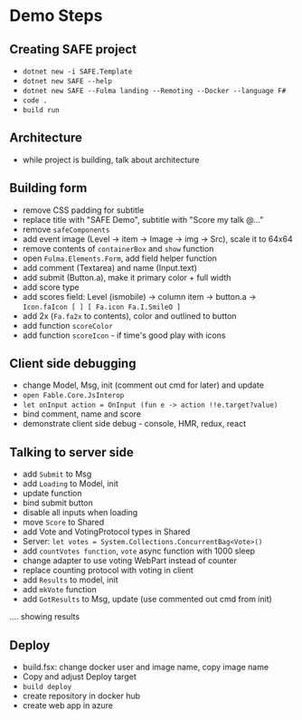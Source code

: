 # Demo Steps

## Creating SAFE project

* `dotnet new -i SAFE.Template`
* `dotnet new SAFE --help`
* `dotnet new SAFE --Fulma landing --Remoting --Docker --language F#`
* `code .`
* `build run`

## Architecture

* while project is building, talk about architecture

## Building form

* remove CSS padding for subtitle
* replace title with "SAFE Demo", subtitle with "Score my talk @..."
* remove `safeComponents`
* add event image (Level -> item -> Image -> img -> Src), scale it to 64x64
* remove contents of `containerBox` and `show` function
* open `Fulma.Elements.Form`, add field helper function
* add comment (Textarea) and name (Input.text)
* add submit (Button.a), make it primary color + full width
* add score type
* add scores field: Level (ismobile) -> column item -> button.a -> `Icon.faIcon [ ] [ Fa.icon Fa.I.SmileO ]`
* add 2x (`Fa.fa2x` to contents), color and outlined to button
* add function `scoreColor`
* add function `scoreIcon` - if time's good play with icons

## Client side debugging

* change Model, Msg, init (comment out cmd for later) and update
* `open Fable.Core.JsInterop`
* `let onInput action = OnInput (fun e -> action !!e.target?value)`
* bind comment, name and score
* demonstrate client side debug - console, HMR, redux, react

## Talking to server side 

* add `Submit` to Msg
* add `Loading` to Model, init
* update function
* bind submit button
* disable all inputs when loading
* move `Score` to Shared
* add Vote and VotingProtocol types in Shared
* Server: `let votes = System.Collections.ConcurrentBag<Vote>()`
* add `countVotes function`, `vote` async function with 1000 sleep
* change adapter to use voting WebPart instead of counter
* replace counting protocol with voting in client
* add `Results` to model, init
* add `mkVote` function
* add `GotResults` to Msg, update (use commented out cmd from init)

.... showing results

## Deploy

* build.fsx: change docker user and image name, copy image name
* Copy and adjust Deploy target
* `build deploy`
* create repository in docker hub
* create web app in azure

